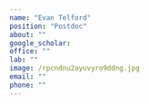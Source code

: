 ```yaml
---
name: "Evan Telford"
position: "Postdoc"
about: ""
google_scholar: 
office: ""
lab: ""
image: /rpcndnu2ayuvyro9ddng.jpg
email: ""
phone: ""
---
```

